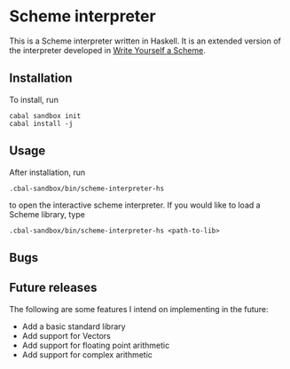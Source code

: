 # Scheme interpreter

This is a Scheme interpreter written in Haskell. It is an extended version
of the interpreter developed in 
[Write Yourself a Scheme](http://en.wikibooks.org/wiki/Write_Yourself_a_Scheme_in_48_Hours).

## Installation

To install, run

```
cabal sandbox init
cabal install -j
```

## Usage

After installation, run

```
.cbal-sandbox/bin/scheme-interpreter-hs
```

to open the interactive scheme interpreter. If you would like to load a Scheme
library, type

```
.cbal-sandbox/bin/scheme-interpreter-hs <path-to-lib>
```

## Bugs

## Future releases

The following are some features I intend on implementing in the future:

   * Add a basic standard library
   * Add support for Vectors
   * Add support for floating point arithmetic
   * Add support for complex arithmetic

